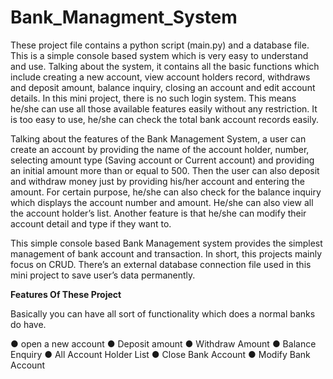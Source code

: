 # Bank_Managment_System

  These project file contains a python script (main.py) and a database file. This is a simple console based system which is very easy to understand and use. Talking about the system, it contains all the basic functions which include creating a new account, view account holders record, withdraws and deposit amount, balance inquiry, closing an account and edit account details. In this mini project, there is no such login system. This means he/she can use all those available features easily without any restriction. It is too easy to use, he/she can check the total bank account records easily.

Talking about the features of the Bank Management System, a user can create an account by providing the name of the account holder, number, selecting amount type (Saving account or Current account) and providing an initial amount more than or equal to 500. Then the user can also deposit and withdraw money just by providing his/her account and entering the amount. For certain purpose, he/she can also check for the balance inquiry which displays the account number and amount. He/she can also view all the account holder’s list. Another feature is that he/she can modify their account detail and type if they want to.

This simple console based Bank Management system provides the simplest management of bank account and transaction. In short, this projects mainly focus on CRUD. There’s an external database connection file used in this mini project to save user’s data permanently.


**Features Of These Project**

Basically you can have all sort of functionality which does a normal banks do have.

● open a new account
● Deposit amount
● Withdraw Amount
● Balance Enquiry
● All Account Holder List
● Close Bank Account
● Modify Bank Account
